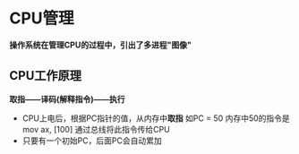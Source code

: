 # CPU管理  

**操作系统在管理CPU的过程中，引出了多进程"图像"**  

## CPU工作原理  

**取指——译码(解释指令)——执行**  

* CPU上电后，根据PC指针的值，从内存中**取指**  如PC = 50  内存中50的指令是mov ax, [100] 通过总线将此指令传给CPU  
* 只要有一个初始PC，后面PC会自动累加


